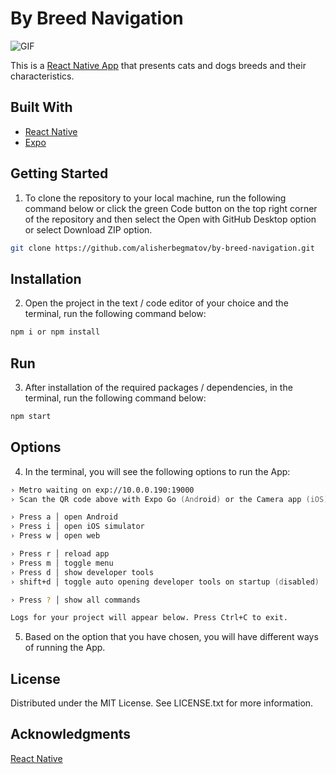 # By Breed Navigation

![GIF](https://github.com/alisherbegmatov/by-breed-tabs/blob/main/iOS.gif)

This is a [React Native App](https://reactnative.dev) that presents cats and dogs breeds and their characteristics.

## Built With

- [React Native](https://reactnative.dev)
- [Expo](https://expo.dev)

## Getting Started
1. To clone the repository to your local machine, run the following command below or click the green Code button on the top right corner of the repository and then select the Open with GitHub Desktop option or select Download ZIP option.
```zsh
git clone https://github.com/alisherbegmatov/by-breed-navigation.git
```
## Installation
2. Open the project in the text / code editor of your choice and the terminal, run the following command below:
```zsh
npm i or npm install
```
## Run
3. After installation of the required packages / dependencies, in the terminal, run the following command below:
```zsh
npm start
```
## Options
4.  In the terminal, you will see the following options to run the App:
```zsh
› Metro waiting on exp://10.0.0.190:19000
› Scan the QR code above with Expo Go (Android) or the Camera app (iOS)

› Press a │ open Android
› Press i │ open iOS simulator
› Press w │ open web

› Press r │ reload app
› Press m │ toggle menu
› Press d │ show developer tools
› shift+d │ toggle auto opening developer tools on startup (disabled)

› Press ? │ show all commands

Logs for your project will appear below. Press Ctrl+C to exit.
```
5. Based on the option that you have chosen, you will have different ways of running the App.

## License
Distributed under the MIT License. See LICENSE.txt for more information.

## Acknowledgments
[React Native](https://reactnative.dev)

